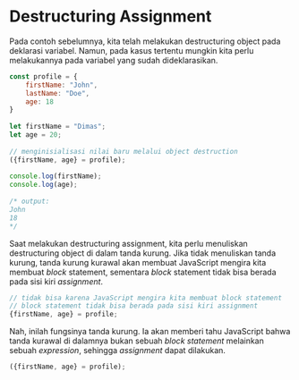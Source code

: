 # Destructuring Assignment

Pada contoh sebelumnya, kita telah melakukan destructuring object pada deklarasi variabel. Namun, pada kasus tertentu mungkin kita perlu melakukannya pada variabel yang sudah dideklarasikan.

```javascript
const profile = {
    firstName: "John",
    lastName: "Doe",
    age: 18
}
 
let firstName = "Dimas";
let age = 20;
 
// menginisialisasi nilai baru melalui object destruction
({firstName, age} = profile);
 
console.log(firstName);
console.log(age);
 
/* output:
John
18
*/
```

Saat melakukan destructuring assignment, kita perlu menuliskan destructuring object di dalam tanda kurung. Jika tidak menuliskan tanda kurung, tanda kurung kurawal akan membuat JavaScript mengira kita membuat _block_ statement, sementara _block_ statement tidak bisa berada pada sisi kiri _assignment_.

```javascript
// tidak bisa karena JavaScript mengira kita membuat block statement
// block statement tidak bisa berada pada sisi kiri assignment
{firstName, age} = profile;
```

Nah, inilah fungsinya tanda kurung. Ia akan memberi tahu JavaScript bahwa tanda kurawal di dalamnya bukan sebuah _block statement_ melainkan sebuah _expression_, sehingga _assignment_ dapat dilakukan.

```javascript
({firstName, age} = profile);
```

